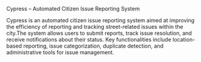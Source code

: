 Cypress – Automated Citizen Issue Reporting System

Cypress is an automated citizen issue reporting system aimed at improving the efficiency of reporting and tracking street-related issues within the city.The system allows users to submit reports, track issue resolution, and receive notifications about their status. Key functionalities include location-based reporting, issue categorization, duplicate detection, and administrative tools for issue management.
